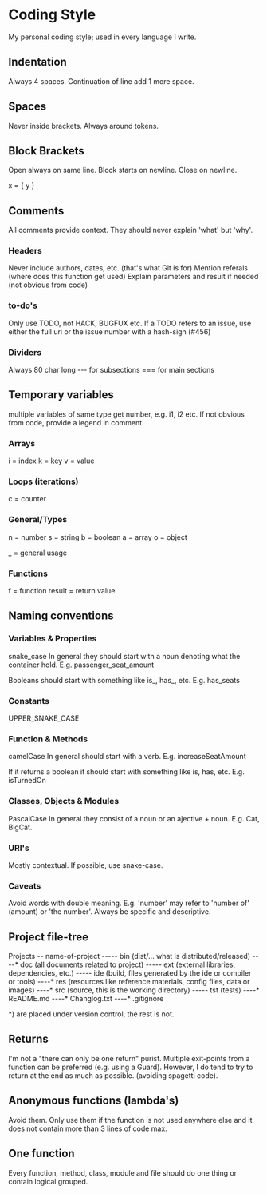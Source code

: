 # Coding Style
My personal coding style; used in every language I write.

## Indentation
Always 4 spaces. Continuation of line add 1 more space.

## Spaces
Never inside brackets.
Always around tokens.

## Block Brackets
Open always on same line.
Block starts on newline.
Close on newline.

x =  {
    y
}

## Comments
All comments provide context.
They should never explain 'what' but 'why'.

### Headers
Never include authors, dates, etc. (that's what Git is for)
Mention referals (where does this function get used)
Explain parameters and result if needed (not obvious from code)

### to-do's
Only use TODO, not HACK, BUGFUX etc.
If a TODO refers to an issue, use either the full uri or the issue number with a hash-sign (#456)

### Dividers
Always 80 char long
--- for subsections
=== for main sections

## Temporary variables

multiple variables of same type get number, e.g. i1, i2 etc.
If not obvious from code, provide a legend in comment.

### Arrays
i = index
k = key
v = value

### Loops (iterations)
c = counter

### General/Types
n = number
s = string
b = boolean
a = array
o = object

_ = general usage

### Functions
f = function
result = return value

## Naming conventions

### Variables & Properties
snake_case
In general they should start with a noun denoting what the container hold.
E.g. passenger_seat_amount

Booleans should start with something like is_, has_, etc.
E.g. has_seats

### Constants
UPPER_SNAKE_CASE

### Function & Methods
camelCase
In general should start with a verb.
E.g. increaseSeatAmount

If it returns a boolean it should start with something like is, has, etc.
E.g. isTurnedOn

### Classes, Objects & Modules
PascalCase
In general they consist of a noun or an ajective + noun.
E.g. Cat, BigCat.

### URI's
Mostly contextual. If possible, use snake-case.

### Caveats
Avoid words with double meaning. E.g. 'number' may refer to 'number of' (amount) or 'the number'. Always be specific and descriptive.

## Project file-tree
Projects
-- name-of-project
----- bin (dist/... what is distributed/released)
----* doc (all documents related to project)
----- ext (external libraries, dependencies, etc.)
----- ide (build, files generated by the ide or compiler or tools)
----* res (resources like reference materials, config files, data or images)
----* src (source, this is the working directory)
----- tst (tests)
----* README.md
----* Changlog.txt
----* .gitignore

*) are placed under version control, the rest is not.

## Returns
I'm not a "there can only be one return" purist. Multiple exit-points from a function can be preferred (e.g. using a Guard). However, I do tend to try to return at the end as much as possible. (avoiding spagetti code).

## Anonymous functions (lambda's)
Avoid them. Only use them if the function is not used anywhere else and it does not contain more than 3 lines of code max.

## One function
Every function, method, class, module and file should do one thing or contain logical grouped.
